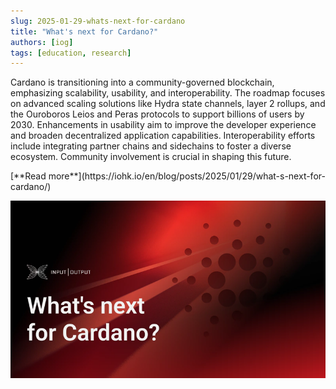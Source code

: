 ```yaml
---
slug: 2025-01-29-whats-next-for-cardano
title: "What's next for Cardano?"
authors: [iog]
tags: [education, research]
---
```


Cardano is transitioning into a community-governed blockchain, emphasizing scalability, usability, and interoperability. The roadmap focuses on advanced scaling solutions like Hydra state channels, layer 2 rollups, and the Ouroboros Leios and Peras protocols to support billions of users by 2030. Enhancements in usability aim to improve the developer experience and broaden decentralized application capabilities. Interoperability efforts include integrating partner chains and sidechains to foster a diverse ecosystem. Community involvement is crucial in shaping this future.

<div style={{ textAlign: 'right' }}>
 [**Read more**](https://iohk.io/en/blog/posts/2025/01/29/what-s-next-for-cardano/) 
</div>

 ![weekly development report](./banner.webp)

